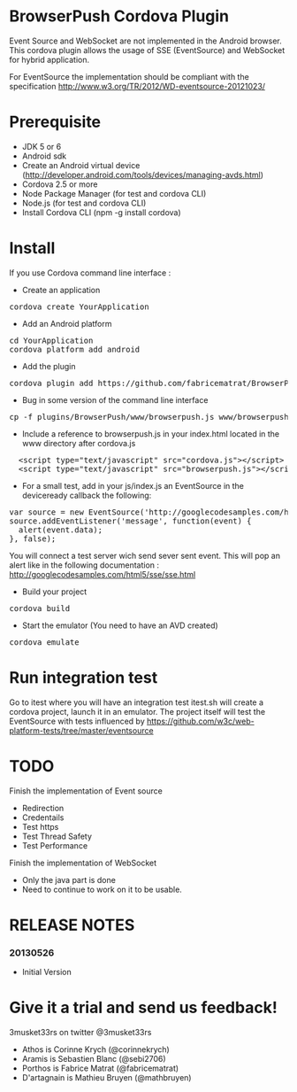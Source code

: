 BrowserPush Cordova Plugin
========================

Event Source and WebSocket are not implemented in the Android browser.
This cordova plugin allows the usage of SSE (EventSource) and WebSocket for hybrid application.

For EventSource the implementation should be compliant with the specification
http://www.w3.org/TR/2012/WD-eventsource-20121023/

Prerequisite
===========

- JDK 5 or 6
- Android sdk
- Create an Android virtual device (http://developer.android.com/tools/devices/managing-avds.html)
- Cordova 2.5 or more
- Node Package Manager (for test and cordova CLI)
- Node.js (for test and cordova CLI)
- Install Cordova CLI (npm -g install cordova)


Install
===========

If you use Cordova command line interface :

- Create an application

<pre>
cordova create YourApplication
</pre>
- Add an Android platform


<pre>
cd YourApplication
cordova platform add android
</pre>

- Add the plugin

<pre>
cordova plugin add https://github.com/fabricematrat/BrowserPush.git
</pre>

- Bug in some version of the command line interface

<pre>
cp -f plugins/BrowserPush/www/browserpush.js www/browserpush.js
</pre>

- Include a reference to browserpush.js in your index.html located in the www directory after cordova.js

<pre>
  &lt;script type=&quot;text/javascript&quot; src=&quot;cordova.js&quot;&gt;&lt;/script&gt;
  &lt;script type=&quot;text/javascript&quot; src=&quot;browserpush.js&quot;&gt;&lt;/script&gt;
</pre>

- For a small test, add in your js/index.js an EventSource in the deviceready callback the following: 

<pre>
var source = new EventSource('http://googlecodesamples.com/html5/sse/sse.php');
source.addEventListener('message', function(event) {
  alert(event.data);
}, false);
</pre>

You will connect a test server wich send sever sent event.
This will pop an alert like in the following documentation :
http://googlecodesamples.com/html5/sse/sse.html
  
- Build your project

<pre>
cordova build
</pre>
- Start the emulator (You need to have an AVD created)

<pre>
cordova emulate
</pre>

Run integration test
====================

Go to itest where you will have an integration test
itest.sh will create a cordova project, launch it in an emulator. The project itself will test the EventSource with tests influenced by 
https://github.com/w3c/web-platform-tests/tree/master/eventsource

TODO
===========

Finish the implementation of Event source
- Redirection
- Credentails
- Test https
- Test Thread Safety
- Test Performance

Finish the implementation of WebSocket
- Only the java part is done
- Need to continue to work on it to be usable.

RELEASE NOTES
================

### 20130526 ###
* Initial Version

Give it a trial and send us feedback!
====================================

3musket33rs on twitter @3musket33rs
- Athos is Corinne Krych (@corinnekrych)
- Aramis is Sebastien Blanc (@sebi2706)
- Porthos is Fabrice Matrat (@fabricematrat)
- D'artagnain is Mathieu Bruyen (@mathbruyen)
